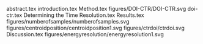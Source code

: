 abstract.tex
introduction.tex
Method.tex
figures/DOI-CTR/DOI-CTR.svg
doi-ctr.tex
Determining the Time Resolution.tex
Results.tex
figures/numberofsamples/numberofsamples.svg
figures/centroidposition/centroidposition1.svg
figures/ctrdoi/ctrdoi.svg
Discussion.tex
figures/energyresolution/energyresolution1.svg